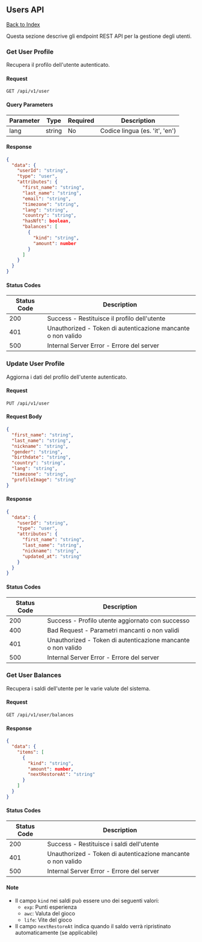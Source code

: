 ## Users API

[Back to Index](./../README.md)

Questa sezione descrive gli endpoint REST API per la gestione degli utenti.

### Get User Profile

Recupera il profilo dell'utente autenticato.

#### Request

```http
GET /api/v1/user
```

#### Query Parameters

| Parameter | Type   | Required | Description                    |
| --------- | ------ | -------- | ------------------------------ |
| lang      | string | No       | Codice lingua (es. 'it', 'en') |

#### Response

```json
{
  "data": {
    "userId": "string",
    "type": "user",
    "attributes": {
      "first_name": "string",
      "last_name": "string",
      "email": "string",
      "timezone": "string",
      "lang": "string",
      "country": "string",
      "hasNft": boolean,
      "balances": [
        {
          "kind": "string",
          "amount": number
        }
      ]
    }
  }
}
```

#### Status Codes

| Status Code | Description                                                  |
| ----------- | ------------------------------------------------------------ |
| 200         | Success - Restituisce il profilo dell'utente                 |
| 401         | Unauthorized - Token di autenticazione mancante o non valido |
| 500         | Internal Server Error - Errore del server                    |

### Update User Profile

Aggiorna i dati del profilo dell'utente autenticato.

#### Request

```http
PUT /api/v1/user
```

#### Request Body

```json
{
  "first_name": "string",
  "last_name": "string",
  "nickname": "string",
  "gender": "string",
  "birthdate": "string",
  "country": "string",
  "lang": "string",
  "timezone": "string",
  "profileImage": "string"
}
```

#### Response

```json
{
  "data": {
    "userId": "string",
    "type": "user",
    "attributes": {
      "first_name": "string",
      "last_name": "string",
      "nickname": "string",
      "updated_at": "string"
    }
  }
}
```

#### Status Codes

| Status Code | Description                                                  |
| ----------- | ------------------------------------------------------------ |
| 200         | Success - Profilo utente aggiornato con successo             |
| 400         | Bad Request - Parametri mancanti o non validi                |
| 401         | Unauthorized - Token di autenticazione mancante o non valido |
| 500         | Internal Server Error - Errore del server                    |

### Get User Balances

Recupera i saldi dell'utente per le varie valute del sistema.

#### Request

```http
GET /api/v1/user/balances
```

#### Response

```json
{
  "data": {
    "items": [
      {
        "kind": "string",
        "amount": number,
        "nextRestoreAt": "string"
      }
    ]
  }
}
```

#### Status Codes

| Status Code | Description                                                  |
| ----------- | ------------------------------------------------------------ |
| 200         | Success - Restituisce i saldi dell'utente                    |
| 401         | Unauthorized - Token di autenticazione mancante o non valido |
| 500         | Internal Server Error - Errore del server                    |

#### Note

- Il campo `kind` nei saldi può essere uno dei seguenti valori:
  - `exp`: Punti esperienza
  - `awc`: Valuta del gioco
  - `life`: Vite del gioco
- Il campo `nextRestoreAt` indica quando il saldo verrà ripristinato automaticamente (se applicabile)
